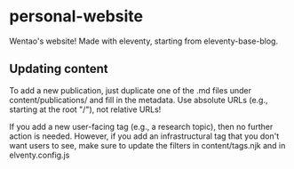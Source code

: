 # personal-website
Wentao's website! Made with eleventy, starting from eleventy-base-blog.

## Updating content
To add a new publication, just duplicate one of the .md files under content/publications/ and fill in the metadata. Use absolute URLs (e.g., starting at the root "/"), not relative URLs!

If you add a new user-facing tag (e.g., a research topic), then no further action is needed. However, if you add an infrastructural tag that you don't want users to see, make sure to update the filters in content/tags.njk and in elventy.config.js